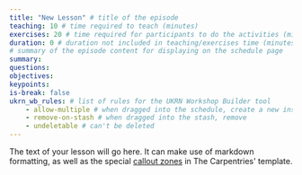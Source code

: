 ```yaml
---
title: "New Lesson" # title of the episode
teaching: 10 # time required to teach (minutes)
exercises: 20 # time required for participants to do the activities (minutes)
duration: 0 # duration not included in teaching/exercises time (minutes)
# summary of the episode content for displaying on the schedule page
summary:
questions:
objectives:
keypoints:
is-break: false
ukrn_wb_rules: # list of rules for the UKRN Workshop Builder tool
    - allow-multiple # when dragged into the schedule, create a new instance
    - remove-on-stash # when dragged into the stash, remove
    - undeletable # can't be deleted
---
```


The text of your lesson will go here.
It can make use of markdown formatting, as well as the special [callout zones](https://ukrn-open-research.github.io/ukrn-wb-lesson-templates/text-lesson/index.html#examples) in The Carpentries' template.
